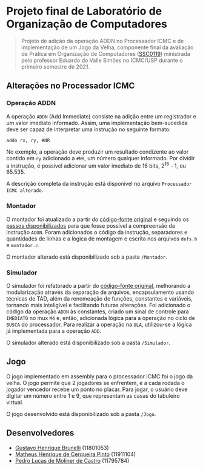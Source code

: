 # Projeto final de Laboratório de Organização de Computadores

> Projeto de adição da operação ADDN no Processador ICMC e de implementação de um Jogo da Velha, componente final da avaliação de Prática em Organização de Computadores ([SSC0119](https://uspdigital.usp.br/jupiterweb/obterDisciplina?sgldis=SSC0119)) ministrada pelo professor Eduardo do Valle Simões no ICMC/USP durante o primeiro semestre de 2021.

## Alterações no Processador ICMC

### Operação ADDN

A operação ``ADDN`` (Add Immediate) consiste na adição entre um registrador e um valor imediato informado. Assim, uma implementação bem-sucedida deve ser capaz de interpretar uma instrução no seguinte formato:

```
addn rx, ry, #NR
```

No exemplo, a operação deve produzir um resultado condizente ao valor contido em ``ry`` adicionado a ``#NR``, um número qualquer informado. Por dividir a instrução, é possível adicionar um valor imediato de 16 bits, 2<sup>16</sup> - 1, ou 65.535.

A descrição completa da instrução está disponível no arquivo ``Processador ICMC alterado``.

### Montador

O montador foi atualizado a partir do [código-fonte original](https://github.com/simoesusp/Processador-ICMC/tree/master/NovoMontadorLinux) e seguindo os [passos disponibilizados](https://gitlab.com/simoesusp/disciplinas/-/tree/master/SSC0119-Pratica-em-Organizacao-de-Computadores/Modificar_Montador) para que fosse possível a compreensão da instrução ``ADDN``. Foram adicionados o código da instrução, separadores e quantidades de linhas e a lógica de montagem e escrita nos arquivos ``defs.h`` e ``montador.c``.

O montador alterado está disponibilizado sob a pasta ``/Montador``.

### Simulador

O simulador foi refatorado a partir do [código-fonte original](https://github.com/simoesusp/Processador-ICMC/blob/master/Simple_Simulator/simple_simulator_template.c), melhorando a modularização através da separação de arquivos, encapsulamento usando técnicas de TAD, além da renomeação de funções, constantes e variáveis, tornando mais inteligível e facilitando futuras alterações. Foi adicionado o código da operação ``ADDN`` às constantes, criado um sinal de controle para ``IMEDIATO`` no mux ``M4`` e, então, adicionada lógica para a operação no ciclo de ``BUSCA`` do processador. Para realizar a operação na ``ULA``, utilizou-se a lógica já implementada para a operação ``ADD``.

O simulador alterado está disponibilizado sob a pasta ``/Simulador``.

## Jogo

O jogo implementado em assembly para o processador ICMC foi o jogo da velha. O jogo permite que 2 jogadores se enfrentem, e a cada rodada o jogador vencedor recebe um ponto no placar. Para jogar, o usuário deve digitar um número entre 1 e 9, que representam as casas do  tabuleiro virtual.

O jogo desenvolvido está disponibilizado sob a pasta ``/Jogo``.

## Desenvolvedores

* [Gustavo Henrique Brunelli](https://github.com/GBrunelli) (11801053)
* [Matheus Henrique de Cerqueira Pinto](https://github.com/CerqueiraMatheus) (11911104)
* [Pedro Lucas de Moliner de Castro](https://github.com/pedrolmcastro) (11795784)
